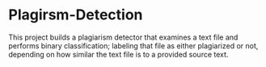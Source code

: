 # Plagirsm-Detection
This project builds a plagiarism detector that examines a text file and performs binary classification; labeling that file as either plagiarized or not, depending on how similar the text file is to a provided source text.
